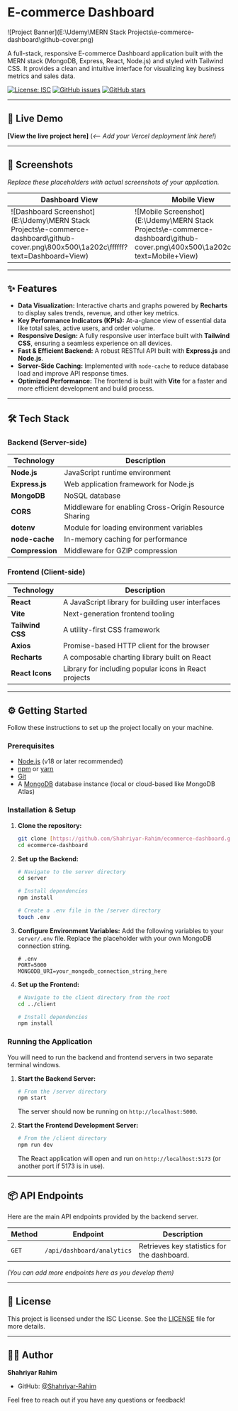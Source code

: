 # E-commerce Dashboard

![Project Banner](E:\Udemy\MERN Stack Projects\e-commerce-dashboard\github-cover.png)

A full-stack, responsive E-commerce Dashboard application built with the MERN stack (MongoDB, Express, React, Node.js) and styled with Tailwind CSS. It provides a clean and intuitive interface for visualizing key business metrics and sales data.

[![License: ISC](https://img.shields.io/badge/License-ISC-blue.svg)](https://opensource.org/licenses/ISC)
[![GitHub issues](https://img.shields.io/github/issues/Shahriyar-Rahim/ecommerce-dashboard)](https://github.com/Shahriyar-Rahim/ecommerce-dashboard/issues)
[![GitHub stars](https://img.shields.io/github/stars/Shahriyar-Rahim/ecommerce-dashboard)](https://github.com/Shahriyar-Rahim/ecommerce-dashboard/stargazers)

---

## 🚀 Live Demo

**[View the live project here]** (*<-- Add your Vercel deployment link here!*)

---

## 📸 Screenshots

*Replace these placeholders with actual screenshots of your application.*

| Dashboard View                               | Mobile View                                |
| -------------------------------------------- | ------------------------------------------ |
| ![Dashboard Screenshot](E:\Udemy\MERN Stack Projects\e-commerce-dashboard\github-cover.png\800x500\1a202c\ffffff?text=Dashboard+View) | ![Mobile Screenshot](E:\Udemy\MERN Stack Projects\e-commerce-dashboard\github-cover.png\400x500\1a202c\ffffff?text=Mobile+View)    |

---

## ✨ Features

-   **Data Visualization:** Interactive charts and graphs powered by **Recharts** to display sales trends, revenue, and other key metrics.
-   **Key Performance Indicators (KPIs):** At-a-glance view of essential data like total sales, active users, and order volume.
-   **Responsive Design:** A fully responsive user interface built with **Tailwind CSS**, ensuring a seamless experience on all devices.
-   **Fast & Efficient Backend:** A robust RESTful API built with **Express.js** and **Node.js**.
-   **Server-Side Caching:** Implemented with `node-cache` to reduce database load and improve API response times.
-   **Optimized Performance:** The frontend is built with **Vite** for a faster and more efficient development and build process.

---

## 🛠️ Tech Stack

### Backend (Server-side)

| Technology      | Description                              |
| --------------- | ---------------------------------------- |
| **Node.js** | JavaScript runtime environment           |
| **Express.js** | Web application framework for Node.js    |
| **MongoDB** | NoSQL database                           |
| **CORS** | Middleware for enabling Cross-Origin Resource Sharing |
| **dotenv** | Module for loading environment variables |
| **node-cache** | In-memory caching for performance        |
| **Compression** | Middleware for GZIP compression          |

### Frontend (Client-side)

| Technology         | Description                                     |
| ------------------ | ----------------------------------------------- |
| **React** | A JavaScript library for building user interfaces |
| **Vite** | Next-generation frontend tooling                |
| **Tailwind CSS** | A utility-first CSS framework                   |
| **Axios** | Promise-based HTTP client for the browser       |
| **Recharts** | A composable charting library built on React    |
| **React Icons** | Library for including popular icons in React projects |

---

## ⚙️ Getting Started

Follow these instructions to set up the project locally on your machine.

### Prerequisites

-   [Node.js](https://nodejs.org/) (v18 or later recommended)
-   [npm](https://www.npmjs.com/) or [yarn](https://yarnpkg.com/)
-   [Git](https://git-scm.com/)
-   A [MongoDB](https://www.mongodb.com/) database instance (local or cloud-based like MongoDB Atlas)

### Installation & Setup

1.  **Clone the repository:**
    ```bash
    git clone [https://github.com/Shahriyar-Rahim/ecommerce-dashboard.git](https://github.com/Shahriyar-Rahim/ecommerce-dashboard.git)
    cd ecommerce-dashboard
    ```

2.  **Set up the Backend:**
    ```bash
    # Navigate to the server directory
    cd server

    # Install dependencies
    npm install

    # Create a .env file in the /server directory
    touch .env
    ```

3.  **Configure Environment Variables:**
    Add the following variables to your `server/.env` file. Replace the placeholder with your own MongoDB connection string.
    ```env
    # .env
    PORT=5000
    MONGODB_URI=your_mongodb_connection_string_here
    ```

4.  **Set up the Frontend:**
    ```bash
    # Navigate to the client directory from the root
    cd ../client

    # Install dependencies
    npm install
    ```

### Running the Application

You will need to run the backend and frontend servers in two separate terminal windows.

1.  **Start the Backend Server:**
    ```bash
    # From the /server directory
    npm start
    ```
    The server should now be running on `http://localhost:5000`.

2.  **Start the Frontend Development Server:**
    ```bash
    # From the /client directory
    npm run dev
    ```
    The React application will open and run on `http://localhost:5173` (or another port if 5173 is in use).

---

## 📦 API Endpoints

Here are the main API endpoints provided by the backend server.

| Method | Endpoint        | Description                               |
| ------ | --------------- | ----------------------------------------- |
| `GET`  | `/api/dashboard/analytics`    | Retrieves key statistics for the dashboard. |

*(You can add more endpoints here as you develop them)*

---

## 📜 License

This project is licensed under the ISC License. See the [LICENSE](LICENSE) file for more details.

---

## 👨‍💻 Author

**Shahriyar Rahim**

-   GitHub: [@Shahriyar-Rahim](https://github.com/Shahriyar-Rahim)

Feel free to reach out if you have any questions or feedback!